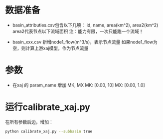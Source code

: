 # 数据准备

- basin_attributies.csv包含以下几项：
  id, name, area(km^2), area2(km^2)
  area2代表节点以下流域面积
  注：能力有限，一次只能跑一个流域！

- basin_xxx.csv
  新增node1_flow(m^3/s)，表示节点流量
  如果node1_flow为空，则计算上游xaj模型，作为节点流量

# 参数

- 在xaj 的 param_name 增加 MK, MX
  MK: [0.00, 10]
  MX: [0.00, 1.0]

# 运行calibrate_xaj.py

在所有参数后边，增加：
```bash
python calibrate_xaj.py --subbasin true
```
